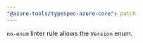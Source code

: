 ```yaml
---
"@azure-tools/typespec-azure-core": patch
---
```


`no-enum` linter rule allows the `Version` enum.
